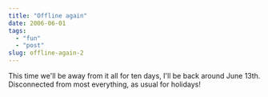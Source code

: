 ```yaml
---
title: "Offline again"
date: 2006-06-01
tags: 
  - "fun"
  - "post"
slug: offline-again-2
---
```


This time we'll be away from it all for ten days, I'll be back around June 13th. Disconnected from most everything, as usual for holidays!
